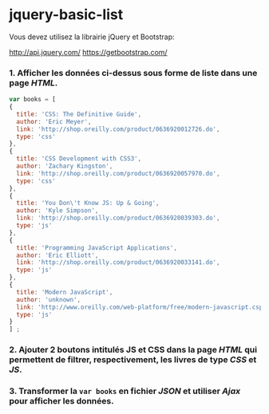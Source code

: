# jquery-basic-list

Vous devez utilisez la librairie jQuery et Bootstrap:

http://api.jquery.com/
https://getbootstrap.com/

### 1. Afficher les données ci-dessus sous forme de liste dans une page *HTML*.



```javascript
var books = [
{
  title: 'CSS: The Definitive Guide',
  author: 'Eric Meyer',
  link: 'http://shop.oreilly.com/product/0636920012726.do',
  type: 'css'
},
{
  title: 'CSS Development with CSS3',
  author: 'Zachary Kingston',
  link: 'http://shop.oreilly.com/product/0636920057970.do',
  type: 'css'
},
{
  title: 'You Don\'t Know JS: Up & Going',
  author: 'Kyle Simpson',
  link: 'http://shop.oreilly.com/product/0636920039303.do',
  type: 'js'
},
{
  title: 'Programming JavaScript Applications',
  author: 'Eric Elliott',
  link: 'http://shop.oreilly.com/product/0636920033141.do',
  type: 'js'
},
{
  title: 'Modern JavaScript',
  author: 'unknown',
  link: 'http://www.oreilly.com/web-platform/free/modern-javascript.csp',
  type: 'js'
}
] ;
```


### 2. Ajouter 2 boutons intitulés JS et CSS dans la page *HTML* qui permettent de filtrer, respectivement, les livres de type *CSS* et *JS*.

### 3. Transformer la ```var books``` en fichier *JSON* et utiliser *Ajax* pour afficher les données.
